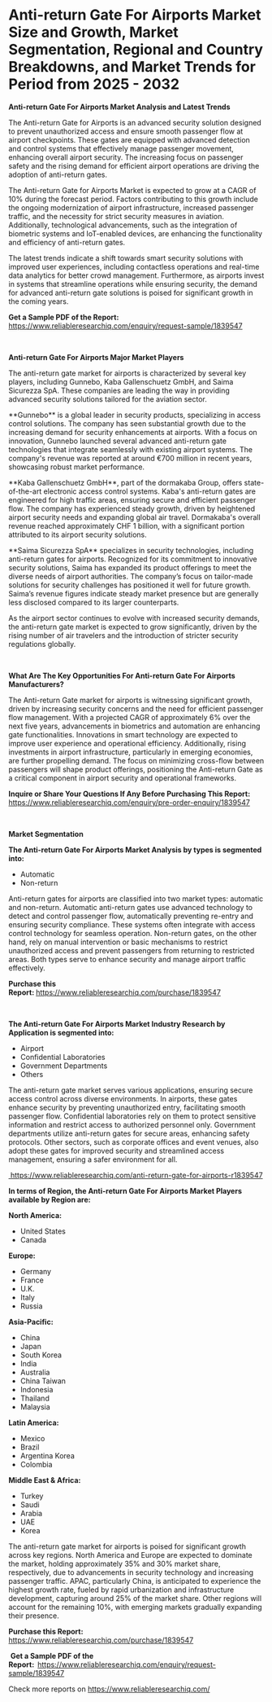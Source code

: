 <p><h1>Anti-return Gate For Airports Market Size and Growth, Market Segmentation, Regional and Country Breakdowns, and Market Trends for Period from 2025 -  2032</h1></p><p><strong>Anti-return Gate For Airports Market Analysis and Latest Trends</strong></p>
<p><p>The Anti-return Gate for Airports is an advanced security solution designed to prevent unauthorized access and ensure smooth passenger flow at airport checkpoints. These gates are equipped with advanced detection and control systems that effectively manage passenger movement, enhancing overall airport security. The increasing focus on passenger safety and the rising demand for efficient airport operations are driving the adoption of anti-return gates.</p><p>The Anti-return Gate for Airports Market is expected to grow at a CAGR of 10% during the forecast period. Factors contributing to this growth include the ongoing modernization of airport infrastructure, increased passenger traffic, and the necessity for strict security measures in aviation. Additionally, technological advancements, such as the integration of biometric systems and IoT-enabled devices, are enhancing the functionality and efficiency of anti-return gates.</p><p>The latest trends indicate a shift towards smart security solutions with improved user experiences, including contactless operations and real-time data analytics for better crowd management. Furthermore, as airports invest in systems that streamline operations while ensuring security, the demand for advanced anti-return gate solutions is poised for significant growth in the coming years.</p></p>
<p><strong>Get a Sample PDF of the Report:&nbsp;</strong> <a href="https://www.reliableresearchiq.com/enquiry/request-sample/1839547?utm_campaign=2487&utm_medium=2&utm_source=Github&utm_content=ia&utm_term=28022025&utm_id=anti-return-gate-for-airports">https://www.reliableresearchiq.com/enquiry/request-sample/1839547</a></p>
<p>&nbsp;</p>
<p><strong>Anti-return Gate For Airports Major Market Players</strong></p>
<p><p>The anti-return gate market for airports is characterized by several key players, including Gunnebo, Kaba Gallenschuetz GmbH, and Saima Sicurezza SpA. These companies are leading the way in providing advanced security solutions tailored for the aviation sector.</p><p>**Gunnebo** is a global leader in security products, specializing in access control solutions. The company has seen substantial growth due to the increasing demand for security enhancements at airports. With a focus on innovation, Gunnebo launched several advanced anti-return gate technologies that integrate seamlessly with existing airport systems. The company's revenue was reported at around €700 million in recent years, showcasing robust market performance.</p><p>**Kaba Gallenschuetz GmbH**, part of the dormakaba Group, offers state-of-the-art electronic access control systems. Kaba's anti-return gates are engineered for high traffic areas, ensuring secure and efficient passenger flow. The company has experienced steady growth, driven by heightened airport security needs and expanding global air travel. Dormakaba's overall revenue reached approximately CHF 1 billion, with a significant portion attributed to its airport security solutions.</p><p>**Saima Sicurezza SpA** specializes in security technologies, including anti-return gates for airports. Recognized for its commitment to innovative security solutions, Saima has expanded its product offerings to meet the diverse needs of airport authorities. The company’s focus on tailor-made solutions for security challenges has positioned it well for future growth. Saima’s revenue figures indicate steady market presence but are generally less disclosed compared to its larger counterparts.</p><p>As the airport sector continues to evolve with increased security demands, the anti-return gate market is expected to grow significantly, driven by the rising number of air travelers and the introduction of stricter security regulations globally.</p></p>
<p>&nbsp;</p>
<p><strong>What Are The Key Opportunities For Anti-return Gate For Airports Manufacturers?</strong></p>
<p><p>The Anti-return Gate market for airports is witnessing significant growth, driven by increasing security concerns and the need for efficient passenger flow management. With a projected CAGR of approximately 6% over the next five years, advancements in biometrics and automation are enhancing gate functionalities. Innovations in smart technology are expected to improve user experience and operational efficiency. Additionally, rising investments in airport infrastructure, particularly in emerging economies, are further propelling demand. The focus on minimizing cross-flow between passengers will shape product offerings, positioning the Anti-return Gate as a critical component in airport security and operational frameworks.</p></p>
<p><strong>Inquire or Share Your Questions If Any Before Purchasing This Report:</strong> <a href="https://www.reliableresearchiq.com/enquiry/pre-order-enquiry/1839547?utm_campaign=2487&utm_medium=2&utm_source=Github&utm_content=ia&utm_term=28022025&utm_id=anti-return-gate-for-airports">https://www.reliableresearchiq.com/enquiry/pre-order-enquiry/1839547</a></p>
<p>&nbsp;</p>
<p><strong>Market Segmentation</strong></p>
<p><strong>The Anti-return Gate For Airports Market Analysis by types is segmented into:</strong></p>
<p><ul><li>Automatic</li><li>Non-return</li></ul></p>
<p><p>Anti-return gates for airports are classified into two market types: automatic and non-return. Automatic anti-return gates use advanced technology to detect and control passenger flow, automatically preventing re-entry and ensuring security compliance. These systems often integrate with access control technology for seamless operation. Non-return gates, on the other hand, rely on manual intervention or basic mechanisms to restrict unauthorized access and prevent passengers from returning to restricted areas. Both types serve to enhance security and manage airport traffic effectively.</p></p>
<p><strong>Purchase this Report:&nbsp;</strong><a href="https://www.reliableresearchiq.com/purchase/1839547?utm_campaign=2487&utm_medium=2&utm_source=Github&utm_content=ia&utm_term=28022025&utm_id=anti-return-gate-for-airports">https://www.reliableresearchiq.com/purchase/1839547</a></p>
<p>&nbsp;</p>
<p><strong>The Anti-return Gate For Airports Market Industry Research by Application is segmented into:</strong></p>
<p><ul><li>Airport</li><li>Confidential Laboratories</li><li>Government Departments</li><li>Others</li></ul></p>
<p><p>The anti-return gate market serves various applications, ensuring secure access control across diverse environments. In airports, these gates enhance security by preventing unauthorized entry, facilitating smooth passenger flow. Confidential laboratories rely on them to protect sensitive information and restrict access to authorized personnel only. Government departments utilize anti-return gates for secure areas, enhancing safety protocols. Other sectors, such as corporate offices and event venues, also adopt these gates for improved security and streamlined access management, ensuring a safer environment for all.</p></p>
<p><a href="https://www.reliableresearchiq.com/anti-return-gate-for-airports-r1839547?utm_campaign=2487&utm_medium=2&utm_source=Github&utm_content=ia&utm_term=28022025&utm_id=anti-return-gate-for-airports">&nbsp;https://www.reliableresearchiq.com/anti-return-gate-for-airports-r1839547</a></p>
<p><strong>In terms of Region, the Anti-return Gate For Airports Market Players available by Region are:</strong></p>
<p>
    <p> <strong> North America: </strong>
        <ul>
            <li>United States</li>
            <li>Canada</li>
        </ul>
        </p> 
    <p> <strong> Europe: </strong>
        <ul>
            <li>Germany</li>
            <li>France</li>
            <li>U.K.</li>
            <li>Italy</li>
            <li>Russia</li>
        </ul>
        </p> 
    <p> <strong> Asia-Pacific: </strong>
        <ul>
            <li>China</li>
            <li>Japan</li>
            <li>South Korea</li>
            <li>India</li>
            <li>Australia</li>
            <li>China Taiwan</li>
            <li>Indonesia</li>
            <li>Thailand</li>
            <li>Malaysia</li>
        </ul>
        </p> 
    <p> <strong> Latin America: </strong>
        <ul>
            <li>Mexico</li>
            <li>Brazil</li>
            <li>Argentina Korea</li>
            <li>Colombia</li>
        </ul>
        </p> 
    <p> <strong> Middle East & Africa: </strong>
        <ul>
            <li>Turkey</li>
            <li>Saudi</li>
            <li>Arabia</li>
            <li>UAE</li>
            <li>Korea</li>
        </ul>
    </p>
    </p>
<p><p>The anti-return gate market for airports is poised for significant growth across key regions. North America and Europe are expected to dominate the market, holding approximately 35% and 30% market share, respectively, due to advancements in security technology and increasing passenger traffic. APAC, particularly China, is anticipated to experience the highest growth rate, fueled by rapid urbanization and infrastructure development, capturing around 25% of the market share. Other regions will account for the remaining 10%, with emerging markets gradually expanding their presence.</p></p>
<p><strong>Purchase this Report: </strong><a href="https://www.reliableresearchiq.com/purchase/1839547?utm_campaign=2487&utm_medium=2&utm_source=Github&utm_content=ia&utm_term=28022025&utm_id=anti-return-gate-for-airports">https://www.reliableresearchiq.com/purchase/1839547</a></p>
<p>&nbsp;<strong>Get a Sample PDF of the Report:&nbsp;&nbsp;</strong><a href="https://www.reliableresearchiq.com/enquiry/request-sample/1839547?utm_campaign=2487&utm_medium=2&utm_source=Github&utm_content=ia&utm_term=28022025&utm_id=anti-return-gate-for-airports">https://www.reliableresearchiq.com/enquiry/request-sample/1839547</a></p>
<p><strong></strong></p>
<p>Check more reports on <a href="https://www.reliableresearchiq.com/?utm_campaign=2487&utm_medium=2&utm_source=Github&utm_content=ia&utm_term=28022025&utm_id=anti-return-gate-for-airports">https://www.reliableresearchiq.com/</a></p>